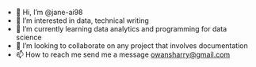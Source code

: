 - 👋 Hi, I’m @jane-ai98
- 👀 I’m interested in data, technical writing
- 🌱 I’m currently learning data analytics and programming for data science
- 💞️ I’m looking to collaborate on any project that involves documentation
- 📫 How to reach me send me a message owansharry@gmail.com

<!---
jane-ai98/jane-ai98 is a ✨ special ✨ repository because its `README.md` (this file) appears on your GitHub profile.
You can click the Preview link to take a look at your changes.
--->
